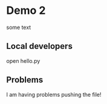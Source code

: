 # Demo 2

some text

## Local developers

open hello.py

## Problems

I am having problems pushing the file!